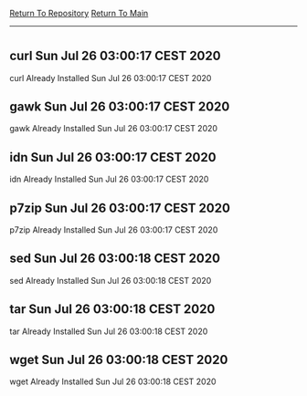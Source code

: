 [Return To Repository](https://github.com/bast69/piholeparser/)
[Return To Main](https://github.com/bast69/piholeparser/blob/master/RecentRunLogs/Mainlog.md)
____________________________________
# 
## curl Sun Jul 26 03:00:17 CEST 2020
curl Already Installed Sun Jul 26 03:00:17 CEST 2020
## gawk Sun Jul 26 03:00:17 CEST 2020
gawk Already Installed Sun Jul 26 03:00:17 CEST 2020
## idn Sun Jul 26 03:00:17 CEST 2020
idn Already Installed Sun Jul 26 03:00:17 CEST 2020
## p7zip Sun Jul 26 03:00:17 CEST 2020
p7zip Already Installed Sun Jul 26 03:00:17 CEST 2020
## sed Sun Jul 26 03:00:18 CEST 2020
sed Already Installed Sun Jul 26 03:00:18 CEST 2020
## tar Sun Jul 26 03:00:18 CEST 2020
tar Already Installed Sun Jul 26 03:00:18 CEST 2020
## wget Sun Jul 26 03:00:18 CEST 2020
wget Already Installed Sun Jul 26 03:00:18 CEST 2020
